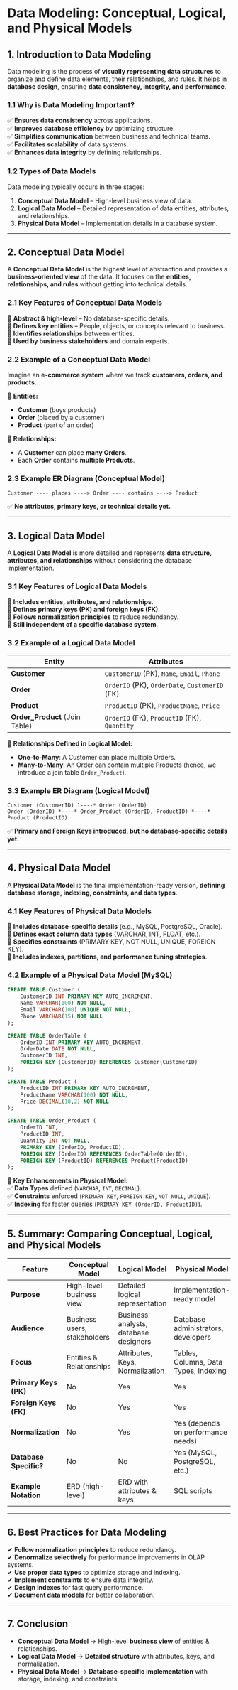 # **Data Modeling: Conceptual, Logical, and Physical Models**  

## **1. Introduction to Data Modeling**  
Data modeling is the process of **visually representing data structures** to organize and define data elements, their relationships, and rules. It helps in **database design**, ensuring **data consistency, integrity, and performance**.  

### **1.1 Why is Data Modeling Important?**  
✅ **Ensures data consistency** across applications.  
✅ **Improves database efficiency** by optimizing structure.  
✅ **Simplifies communication** between business and technical teams.  
✅ **Facilitates scalability** of data systems.  
✅ **Enhances data integrity** by defining relationships.  

### **1.2 Types of Data Models**  
Data modeling typically occurs in three stages:  
1. **Conceptual Data Model** – High-level business view of data.  
2. **Logical Data Model** – Detailed representation of data entities, attributes, and relationships.  
3. **Physical Data Model** – Implementation details in a database system.  

---

## **2. Conceptual Data Model**  
A **Conceptual Data Model** is the highest level of abstraction and provides a **business-oriented view** of the data. It focuses on the **entities, relationships, and rules** without getting into technical details.

### **2.1 Key Features of Conceptual Data Models**  
🔹 **Abstract & high-level** – No database-specific details.  
🔹 **Defines key entities** – People, objects, or concepts relevant to business.  
🔹 **Identifies relationships** between entities.  
🔹 **Used by business stakeholders** and domain experts.  

### **2.2 Example of a Conceptual Data Model**  
Imagine an **e-commerce system** where we track **customers, orders, and products**.

📌 **Entities:**  
- **Customer** (buys products)  
- **Order** (placed by a customer)  
- **Product** (part of an order)  

📌 **Relationships:**  
- A **Customer** can place **many Orders**.  
- Each **Order** contains **multiple Products**.  

### **2.3 Example ER Diagram (Conceptual Model)**  
```
Customer ---- places ----> Order ---- contains ----> Product
```
✅ **No attributes, primary keys, or technical details yet.**  

---

## **3. Logical Data Model**  
A **Logical Data Model** is more detailed and represents **data structure, attributes, and relationships** without considering the database implementation.

### **3.1 Key Features of Logical Data Models**  
🔹 **Includes entities, attributes, and relationships**.  
🔹 **Defines primary keys (PK) and foreign keys (FK)**.  
🔹 **Follows normalization principles** to reduce redundancy.  
🔹 **Still independent of a specific database system**.  

### **3.2 Example of a Logical Data Model**  
| **Entity**  | **Attributes** |
|------------|----------------|
| **Customer** | `CustomerID` (PK), `Name`, `Email`, `Phone` |
| **Order** | `OrderID` (PK), `OrderDate`, `CustomerID` (FK) |
| **Product** | `ProductID` (PK), `ProductName`, `Price` |
| **Order_Product** (Join Table) | `OrderID` (FK), `ProductID` (FK), `Quantity` |

📌 **Relationships Defined in Logical Model:**  
- **One-to-Many**: A Customer can place multiple Orders.  
- **Many-to-Many**: An Order can contain multiple Products (hence, we introduce a join table `Order_Product`).  

### **3.3 Example ER Diagram (Logical Model)**  
```
Customer (CustomerID) 1----* Order (OrderID)
Order (OrderID) *----* Order_Product (OrderID, ProductID) *----* Product (ProductID)
```
✅ **Primary and Foreign Keys introduced, but no database-specific details yet.**  

---

## **4. Physical Data Model**  
A **Physical Data Model** is the final implementation-ready version, **defining database storage, indexing, constraints, and data types**.

### **4.1 Key Features of Physical Data Models**  
🔹 **Includes database-specific details** (e.g., MySQL, PostgreSQL, Oracle).  
🔹 **Defines exact column data types** (VARCHAR, INT, FLOAT, etc.).  
🔹 **Specifies constraints** (PRIMARY KEY, NOT NULL, UNIQUE, FOREIGN KEY).  
🔹 **Includes indexes, partitions, and performance tuning strategies**.  

### **4.2 Example of a Physical Data Model (MySQL)**  
```sql
CREATE TABLE Customer (
    CustomerID INT PRIMARY KEY AUTO_INCREMENT,
    Name VARCHAR(100) NOT NULL,
    Email VARCHAR(100) UNIQUE NOT NULL,
    Phone VARCHAR(15) NOT NULL
);

CREATE TABLE OrderTable (
    OrderID INT PRIMARY KEY AUTO_INCREMENT,
    OrderDate DATE NOT NULL,
    CustomerID INT,
    FOREIGN KEY (CustomerID) REFERENCES Customer(CustomerID)
);

CREATE TABLE Product (
    ProductID INT PRIMARY KEY AUTO_INCREMENT,
    ProductName VARCHAR(100) NOT NULL,
    Price DECIMAL(10,2) NOT NULL
);

CREATE TABLE Order_Product (
    OrderID INT,
    ProductID INT,
    Quantity INT NOT NULL,
    PRIMARY KEY (OrderID, ProductID),
    FOREIGN KEY (OrderID) REFERENCES OrderTable(OrderID),
    FOREIGN KEY (ProductID) REFERENCES Product(ProductID)
);
```

📌 **Key Enhancements in Physical Model:**  
✅ **Data Types** defined (`VARCHAR`, `INT`, `DECIMAL`).  
✅ **Constraints** enforced (`PRIMARY KEY`, `FOREIGN KEY`, `NOT NULL`, `UNIQUE`).  
✅ **Indexing** for faster queries (`PRIMARY KEY (OrderID, ProductID)`).  

---

## **5. Summary: Comparing Conceptual, Logical, and Physical Models**  

| **Feature** | **Conceptual Model** | **Logical Model** | **Physical Model** |
|------------|-----------------|----------------|----------------|
| **Purpose** | High-level business view | Detailed logical representation | Implementation-ready model |
| **Audience** | Business users, stakeholders | Business analysts, database designers | Database administrators, developers |
| **Focus** | Entities & Relationships | Attributes, Keys, Normalization | Tables, Columns, Data Types, Indexing |
| **Primary Keys (PK)** | No | Yes | Yes |
| **Foreign Keys (FK)** | No | Yes | Yes |
| **Normalization** | No | Yes | Yes (depends on performance needs) |
| **Database Specific?** | No | No | Yes (MySQL, PostgreSQL, etc.) |
| **Example Notation** | ERD (high-level) | ERD with attributes & keys | SQL scripts |

---

## **6. Best Practices for Data Modeling**
✔ **Follow normalization principles** to reduce redundancy.  
✔ **Denormalize selectively** for performance improvements in OLAP systems.  
✔ **Use proper data types** to optimize storage and indexing.  
✔ **Implement constraints** to ensure data integrity.  
✔ **Design indexes** for fast query performance.  
✔ **Document data models** for better collaboration.  

---

## **7. Conclusion**
- **Conceptual Data Model** → High-level **business view** of entities & relationships.  
- **Logical Data Model** → **Detailed structure** with attributes, keys, and normalization.  
- **Physical Data Model** → **Database-specific implementation** with storage, indexing, and constraints.  
